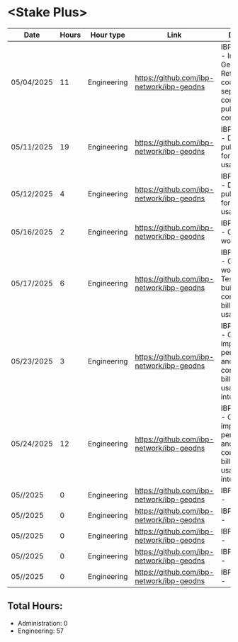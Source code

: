 # \<Stake Plus\>
| Date | Hours | Hour type | Link | Description | 
|---|---|---|---|---|
| 05/04/2025 | 11 | Engineering | https://github.com/ibp-network/ibp-geodns | IBP-GeoDNS v3 - Initial IBP-GeoDNS v3, Refactoring code to seperate components for pubsub communications |
| 05/11/2025 | 19 | Engineering | https://github.com/ibp-network/ibp-geodns | IBP-GeoDNS v3 - Design pubsub comms for billing, stats, usage |
| 05/12/2025 | 4 | Engineering | https://github.com/ibp-network/ibp-geodns | IBP-GeoDNS v3 - Design pubsub comms for billing, stats, usage |
| 05/16/2025 | 2 | Engineering | https://github.com/ibp-network/ibp-geodns | IBP-GeoDNS v3 - Codex workflow |
| 05/17/2025 | 6 | Engineering | https://github.com/ibp-network/ibp-geodns | IBP-GeoDNS v3 - Codex workflow & Tests, Continue building pubsub comms for billing, stats, usage |
| 05/23/2025 | 3 | Engineering | https://github.com/ibp-network/ibp-geodns | IBP-GeoDNS v3 - Continuing to improve performance and separate components for billing, stats and usage integration |
| 05/24/2025 | 12 | Engineering | https://github.com/ibp-network/ibp-geodns | IBP-GeoDNS v3 - Continuing to improve performance and separate components for billing, stats and usage integration |
| 05//2025 | 0 | Engineering | https://github.com/ibp-network/ibp-geodns | IBP-GeoDNS v3 -  |
| 05//2025 | 0 | Engineering | https://github.com/ibp-network/ibp-geodns | IBP-GeoDNS v3 -  |
| 05//2025 | 0 | Engineering | https://github.com/ibp-network/ibp-geodns | IBP-GeoDNS v3 -  |
| 05//2025 | 0 | Engineering | https://github.com/ibp-network/ibp-geodns | IBP-GeoDNS v3 -  |
| 05//2025 | 0 | Engineering | https://github.com/ibp-network/ibp-geodns | IBP-GeoDNS v3 -  |


## Total Hours:
- Administration: 0
- Engineering: 57

